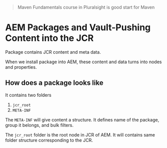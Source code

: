 > Maven Fundamentals course in Pluralsight is good start for Maven

# AEM Packages and Vault-Pushing Content into the JCR

Package contains JCR content and meta data.

When we install package into AEM, these content and data turns into nodes and properties.

## How does a package looks like

It contains two folders

1. `jcr_root`
2. `META-INF`

The `META-INF` will give content a structure. It defines name of the package, group it belongs, and bulk filters.

The `jcr_root` folder is the root node in JCR of AEM. It will contains same folder structure corresponding to the JCR.
